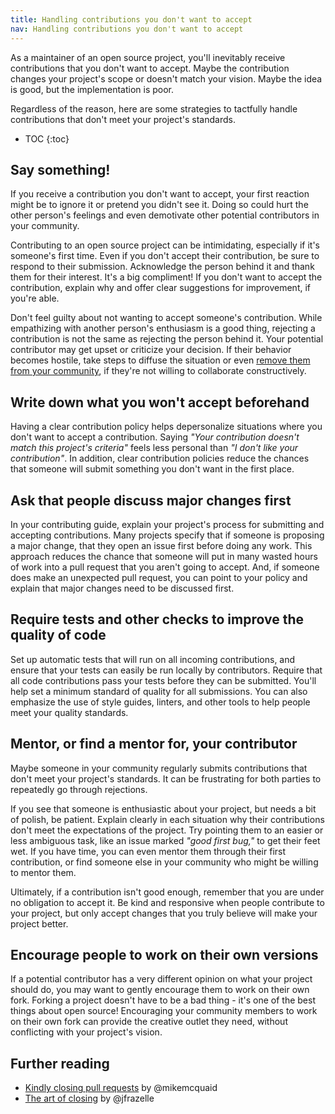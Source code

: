 ```yaml
---
title: Handling contributions you don't want to accept
nav: Handling contributions you don't want to accept
---
```


As a maintainer of an open source project, you'll inevitably receive contributions that you don't want to accept. Maybe the contribution changes your project's scope or doesn't match your vision. Maybe the idea is good, but the implementation is poor.

Regardless of the reason, here are some strategies to tactfully handle contributions that don't meet your project's standards.

* TOC
{:toc}

## Say something!

If you receive a contribution you don't want to accept, your first reaction might be to ignore it or pretend you didn't see it. Doing so could hurt the other person's feelings and even demotivate other potential contributors in your community.

Contributing to an open source project can be intimidating, especially if it's someone's first time. Even if you don't accept their contribution, be sure to respond to their submission. Acknowledge the person behind it and thank them for their interest. It's a big compliment! If you don't want to accept the contribution, explain why and offer clear suggestions for improvement, if you're able.

Don't feel guilty about not wanting to accept someone's contribution. While empathizing with another person's enthusiasm is a good thing, rejecting a contribution is not the same as rejecting the person behind it. Your potential contributor may get upset or criticize your decision. If their behavior becomes hostile, take steps to diffuse the situation or even [remove them from your community](../conduct), if they're not willing to collaborate constructively.

## Write down what you won't accept beforehand

Having a clear contribution policy helps depersonalize situations where you don't want to accept a contribution. Saying _"Your contribution doesn't match this project's criteria"_ feels less personal than _"I don't like your contribution"_. In addition, clear contribution policies reduce the chances that someone will submit something you don't want in the first place.

## Ask that people discuss major changes first

In your contributing guide, explain your project's process for submitting and accepting contributions. Many projects specify that if someone is proposing a major change, that they open an issue first before doing any work. This approach reduces the chance that someone will put in many wasted hours of work into a pull request that you aren't going to accept. And, if someone does make an unexpected pull request, you can point to your policy and explain that major changes need to be discussed first.

## Require tests and other checks to improve the quality of code

Set up automatic tests that will run on all incoming contributions, and ensure that your tests can easily be run locally by contributors. Require that all code contributions pass your tests before they can be submitted. You'll help set a minimum standard of quality for all submissions. You can also emphasize the use of style guides, linters, and other tools to help people meet your quality standards.

## Mentor, or find a mentor for, your contributor

Maybe someone in your community regularly submits contributions that don't meet your project's standards. It can be frustrating for both parties to repeatedly go through rejections.

If you see that someone is enthusiastic about your project, but needs a bit of polish, be patient. Explain clearly in each situation why their contributions don't meet the expectations of the project. Try pointing them to an easier or less ambiguous task, like an issue marked _"good first bug,"_ to get their feet wet. If you have time, you can even mentor them through their first contribution, or find someone else in your community who might be willing to mentor them.

Ultimately, if a contribution isn't good enough, remember that you are under no obligation to accept it. Be kind and responsive when people contribute to your project, but only accept changes that you truly believe will make your project better.

## Encourage people to work on their own versions

If a potential contributor has a very different opinion on what your project should do, you may want to gently encourage them to work on their own fork. Forking a project doesn't have to be a bad thing - it's one of the best things about open source! Encouraging your community members to work on their own fork can provide the creative outlet they need, without conflicting with your project's vision.

## Further reading

* [Kindly closing pull requests](https://github.com/blog/2124-kindly-closing-pull-requests ) by @mikemcquaid
* [The art of closing](https://blog.jessfraz.com/post/the-art-of-closing/) by @jfrazelle
